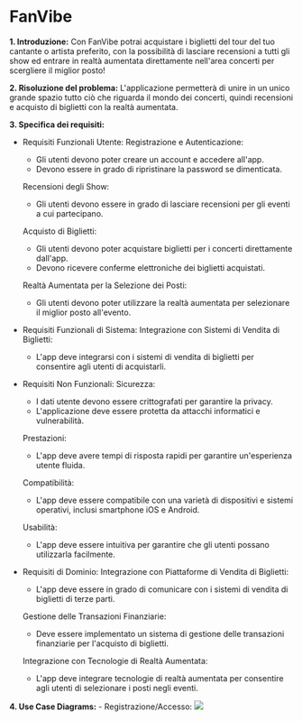 # FanVibe

**1. Introduzione:**
  Con FanVibe potrai acquistare i biglietti del tour del tuo cantante o artista preferito, con la possibilità di lasciare recensioni a tutti gli show ed entrare in realtà aumentata direttamente nell'area concerti per scergliere il miglior posto!

**2. Risoluzione del problema:**
   L'applicazione permetterà di unire in un unico grande spazio tutto ciò che riguarda il mondo dei concerti, quindi recensioni e acquisto di biglietti con la realtà aumentata.

**3. Specifica dei requisiti:**
  - Requisiti Funzionali Utente:
      Registrazione e Autenticazione:
      - Gli utenti devono poter creare un account e accedere all'app.
      - Devono essere in grado di ripristinare la password se dimenticata.
              
      Recensioni degli Show:
      - Gli utenti devono essere in grado di lasciare recensioni per gli eventi a cui partecipano.
      
      Acquisto di Biglietti:
      - Gli utenti devono poter acquistare biglietti per i concerti direttamente dall'app.
      - Devono ricevere conferme elettroniche dei biglietti acquistati.

      Realtà Aumentata per la Selezione dei Posti:
      - Gli utenti devono poter utilizzare la realtà aumentata per selezionare il miglior posto all'evento.
      
  - Requisiti Funzionali di Sistema:
      Integrazione con Sistemi di Vendita di Biglietti:
      - L'app deve integrarsi con i sistemi di vendita di biglietti per consentire agli utenti di acquistarli.
      
  - Requisiti Non Funzionali:
      Sicurezza:
      - I dati utente devono essere crittografati per garantire la privacy.
      - L'applicazione deve essere protetta da attacchi informatici e vulnerabilità.
      
      Prestazioni:
      - L'app deve avere tempi di risposta rapidi per garantire un'esperienza utente fluida.
      
      Compatibilità:
      - L'app deve essere compatibile con una varietà di dispositivi e sistemi operativi, inclusi smartphone iOS e Android.
      
      Usabilità:
      - L'app deve essere intuitiva per garantire che gli utenti possano utilizzarla facilmente.
  
  - Requisiti di Dominio:
      Integrazione con Piattaforme di Vendita di Biglietti:
      - L'app deve essere in grado di comunicare con i sistemi di vendita di biglietti di terze parti.
      
      Gestione delle Transazioni Finanziarie:
      - Deve essere implementato un sistema di gestione delle transazioni finanziarie per l'acquisto di biglietti.
      
      Integrazione con Tecnologie di Realtà Aumentata:
      - L'app deve integrare tecnologie di realtà aumentata per consentire agli utenti di selezionare i posti negli eventi.

**4. Use Case Diagrams:**
    - Registrazione/Accesso:
    <img src="http://yuml.me/diagram/scruffy/usecase/[Utente]-(Registrazione),(Registrazione)>(Inserire Email),(Inserire Email)>(Conferma Email),(Registrazione)>(Inserire Password),(Inserire Password)>(Conferma Password),(Registrazione)<(Autenticazione a due fattori),(Registrazione)>(Inserire Nome),(Registrazione)>(Inserire Cognome),(Registrazione)>(Inserire Data di nascita),(Registrazione)>(Inserire Numero di telefono),(Inserire numero di telefono)>(Verifica con SMS),[Utente]-(Accesso),(Accesso)>(Inserire Email),(Accesso)>(Inserire Password)">
